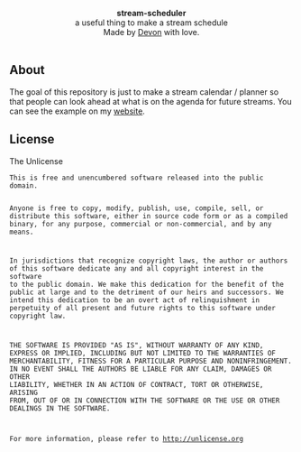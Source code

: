 <div id="header">
    <p align="center">
      <b>stream-scheduler</b><br>
	  <span font-size="16px">a useful thing to make a stream schedule</span><br>
      <span font-size="12px">Made by <a href="http://tek256.com">Devon</a> with love.</span><br><br>
    </p>
</div>
<div id="about">
	<h2>About</h2>
	<p>The goal of this repository is just to make a stream calendar / planner so that people can look ahead at what is on the agenda for future streams. You can see the example on my <a href="https://tek256.com/schedule">website</a>.
	</p>
</div>
<div id="license">
	<h2>License</h2>
	<p>The Unlicense</p>
<pre><code>This is free and unencumbered software released into the public domain.

Anyone is free to copy, modify, publish, use, compile, sell, or
distribute this software, either in source code form or as a compiled
binary, for any purpose, commercial or non-commercial, and by any
means.

In jurisdictions that recognize copyright laws, the author or authors
of this software dedicate any and all copyright interest in the
software to the public domain. We make this dedication for the benefit
of the public at large and to the detriment of our heirs and
successors. We intend this dedication to be an overt act of
relinquishment in perpetuity of all present and future rights to this
software under copyright law.

THE SOFTWARE IS PROVIDED "AS IS", WITHOUT WARRANTY OF ANY KIND,
EXPRESS OR IMPLIED, INCLUDING BUT NOT LIMITED TO THE WARRANTIES OF
MERCHANTABILITY, FITNESS FOR A PARTICULAR PURPOSE AND NONINFRINGEMENT.
IN NO EVENT SHALL THE AUTHORS BE LIABLE FOR ANY CLAIM, DAMAGES OR
OTHER LIABILITY, WHETHER IN AN ACTION OF CONTRACT, TORT OR OTHERWISE,
ARISING FROM, OUT OF OR IN CONNECTION WITH THE SOFTWARE OR THE USE OR
OTHER DEALINGS IN THE SOFTWARE.

For more information, please refer to <http://unlicense.org></code></pre></div>
